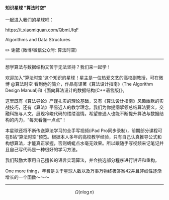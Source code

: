 #### 知识星球 "算法时空"
一起进入我们的星球吧：

https://t.xiaomiquan.com/QbmUfqF

Algorithms and Data Structures

:pencil2: 谢勰 (微博/微信公众号: 算法时空)

---

想学算法与数据结构又苦于无法坚持？我们来一起学！

欢迎加入“算法时空”这个知识的星球！星主是一位热爱文艺的高校副教授，可在微博 @算法时空 看到他的简介，作品有译著《算法设计指南》(The Algorithm Design Manual)和《面向算法设计的数据结构(C++语言版)》。

这里既有《算法导论》严谨扎实的理论基础，又有《算法设计指南》风趣幽默的实战技巧，还有《算法》平易近人的教学理念。我们为你提纲挈领总结算法要义，交融科技与人文，展现冷峻代码的缕缕温情。希望普通人也能不断提升算法与数据结构的内力，“每天看懂一点点”！

本星球还将不断传送算法学习的全手写视频(iPad Pro同步录制)，前期部分课程可在B站“算法时空”预览。根据本人多年的高校教学经验，只有自己认真推导公式和构想算法，才能真正掌握，否则蜻蜓点水毫无效果。所以跟随手写视频来记笔记并且自己写代码是一种很好的学习方法。

我们鼓励大家用自己擅长的语言实现算法，并会挑选部分程序进行讲评和重构。

One more thing，年费是关于星球人数以及万事万物终极答案42并且非线性逐渐增长的一个函数～～～

---

$$\Omega(n\log{n})$$

